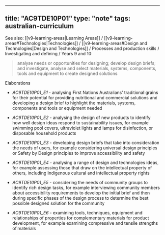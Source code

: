 
---
title: "AC9TDE10P01"
type: "note"
tags: australian-curriculum
---

See also: [[v9-learning-areas|Learning Areas]] / [[v9-learning-areas#Technologies|Technologies]] / [[v9-learning-areas#Design and Technologies|Design and Technologies]] / Processes and production skills / Investigating and defining / Years 9 and 10

> analyse needs or opportunities for designing; develop design briefs; and investigate, analyse and select materials, systems, components, tools and equipment to create designed solutions

Elaborations


- _AC9TDE10P01_E1_ - analysing First Nations Australians’ traditional grains for their potential for providing nutritional and commercial solutions and developing a design brief to highlight the materials, systems, components and tools or equipment needed

- _AC9TDE10P01_E2_ - analysing the design of new products to identify how well design ideas respond to sustainability issues, for example swimming pool covers, ultraviolet lights and lamps for disinfection, or disposable household products

- _AC9TDE10P01_E3_ - developing design briefs that take into consideration the needs of users, for example considering universal design principles or Safety by Design principles to improve accessibility and safety

- _AC9TDE10P01_E4_ - analysing a range of design and technologies ideas, for example assessing those that draw on the intellectual property of others, including Indigenous cultural and intellectual property rights

- _AC9TDE10P01_E5_ - considering the needs of community groups to identify rich design tasks, for example interviewing community members about accessibility requirements to develop the initial brief and then during specific phases of the design process to determine the best possible designed solution for the community

- _AC9TDE10P01_E6_ - examining tools, techniques, equipment and relationships of properties for complementary materials for product development, for example examining compressive and tensile strengths of materials

[//begin]: # "Autogenerated link references for markdown compatibility"
[v9-learning-areas]: ..%2Fv9-learning-areas "Learning Areas"
[//end]: # "Autogenerated link references" 
